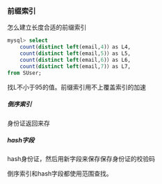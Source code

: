 ### 前缀索引

怎么建立长度合适的前缀索引

```sql
mysql> select 
	count(distinct left(email,4)）as L4, 
	count(distinct left(email,5)）as L5, 
	count(distinct left(email,6)）as L6, 
	count(distinct left(email,7)）as L7, 
from SUser;
```

找L不小于95的值。前缀索引用不上覆盖索引的加速

##### 倒序索引

身份证返回来存

##### hash字段

hash身份证，然后用新字段来保存保存身份证的校验码



倒序索引和hash字段都使用范围查找。